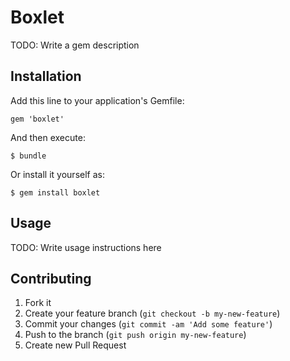 # Boxlet

TODO: Write a gem description

## Installation

Add this line to your application's Gemfile:

    gem 'boxlet'

And then execute:

    $ bundle

Or install it yourself as:

    $ gem install boxlet

## Usage

TODO: Write usage instructions here

## Contributing

1. Fork it
2. Create your feature branch (`git checkout -b my-new-feature`)
3. Commit your changes (`git commit -am 'Add some feature'`)
4. Push to the branch (`git push origin my-new-feature`)
5. Create new Pull Request
